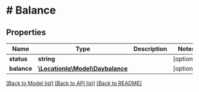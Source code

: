 # # Balance

## Properties

Name | Type | Description | Notes
------------ | ------------- | ------------- | -------------
**status** | **string** |  | [optional] 
**balance** | [**\LocationIq\Model\Daybalance**](Daybalance.md) |  | [optional] 

[[Back to Model list]](../../README.md#documentation-for-models) [[Back to API list]](../../README.md#documentation-for-api-endpoints) [[Back to README]](../../README.md)


